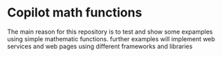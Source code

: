 # Copilot math functions

The main reason for this repository is to test and show some expamples using simple mathematic functions. further examples will implement web services and web pages using different frameworks and libraries